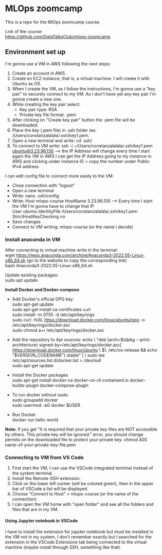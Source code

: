 # MLOps zoomcamp
This is a repo for the MlOps zoomcamp course.

Link of the course:\
https://github.com/DataTalksClub/mlops-zoomcamp

## Environment set up
I'm gonna use a VM in AWS following the next steps:

1. Create an account in AWS.
2. Create en EC2 instance, that is, a virtual machine. I will create it with Ubuntu as OS.
3. When I create the VM, as I follow the instructions, I'm gonna use a "key pair" to securely connect to my VM. As I don't have yet any key pair I'm gonna create a new one.
4. While creating the key pair select:
   * Key pair type: RSA
   * Private key file format: .pem
5. After clicking on "Create key pair" button the .pem file will be downloaded.
6. Place the key (.pem file) in .ssh folder (ex: /Users/constanzalalala/.ssh/key1.pem.
7. Open a new terminal and write: cd .ssh/
8. To connect to VM write:  ssh -i ~/Users/constanzalalala/.ssh/key1.pem ubuntu@3.23.96.130 --> the IP Address will change every time I start again the VM in AWS
I can get the IP Address going to my instance in AWS and clicking under instance ID > copy the number under Public IPv4 address

I can edit config file to connect more easily to the VM:
* Close connection with "logout"
* Open a new terminal
* Write: nano .ssh/config
* Write:
    Host mlops-course
        HostName 3.23.96.130  --> Every time I start the VM I'm gonna have to change that IP                       
        User ubuntu
        IdentityFile /Users/constanzalalala/.ssh/key1.pem
        StrictHostKeyChecking no
* Save changes
* Connect to VM writing: mlops-course (or the name I decide)

### Install anaconda in VM
After connecting to virtual machine write in the terminal:\
wget https://repo.anaconda.com/archive/Anaconda3-2022.05-Linux-x86_64.sh (go to the website to copy the corresponding link)\
bash Anaconda3-2022.05-Linux-x86_64.sh

Update existing packages:\
sudo apt update

**Install Docker and Docker-compose**
* Add Docker's official GPG key:\
sudo apt-get update\
sudo apt-get install ca-certificates curl\
sudo install -m 0755 -d /etc/apt/keyrings\
sudo curl -fsSL https://download.docker.com/linux/ubuntu/gpg -o /etc/apt/keyrings/docker.asc\
sudo chmod a+r /etc/apt/keyrings/docker.asc

* Add the repository to Apt sources:
echo \\
  "deb [arch=$(dpkg --print-architecture) signed-by=/etc/apt/keyrings/docker.asc] https://download.docker.com/linux/ubuntu \\
  $(. /etc/os-release && echo "$VERSION_CODENAME") stable" | \\
  sudo tee /etc/apt/sources.list.d/docker.list > /dev/null\
sudo apt-get update

* Install the Docker packages\
sudo apt-get install docker-ce docker-ce-cli containerd.io docker-buildx-plugin docker-compose-plugin

* To run docker without sudo:\
sudo groupadd docker\
sudo usermod -aG docker $USER

* Run Docker\
docker run hello-world

**Note:** If you get "It is required that your private key files are NOT accessible by others. This private key will be ignored." error, you should change permits on the downloaded file to protect your private key:
chmod 400 name-of-your-private-key-file.pem

### Connecting to VM from VS Code
1. First start the VM, I can use the VSCode integrated terminal instead of the system terminal.
2. Install the Remote-SSH extension.
3. Click on the lower left corner (will be colored green), then in the upper bar of VSCode a list will be displayed.
4. Choose "Connect to Host" > mlops-course (or the name of the connection).
5. I can open the VM home with "open folder" and see all the folders and files that are in my VM.

#### Using Jupyter notebook in VSCode
I have to install the extension for jupyter notebook but must be installed in the VM not in my system, I don't remember exactly but I searched for the extension 
in the VSCode Extensions tab being connected to the virtual machine (maybe install through SSH, something like that).


   
